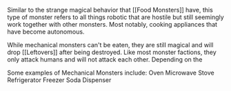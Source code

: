 Similar to the strange magical behavior that [[Food Monsters]] have, this type of monster refers to all things robotic that are hostile but still seemingly work together with other monsters. Most notably, cooking appliances that have become autonomous.

While mechanical monsters can't be eaten, they are still magical and will drop [[Leftovers]] after being destroyed. Like most monster factions, they only attack humans and will not attack each other. Depending on the

Some examples of Mechanical Monsters include:
Oven
Microwave
Stove
Refrigerator
Freezer
Soda Dispenser
